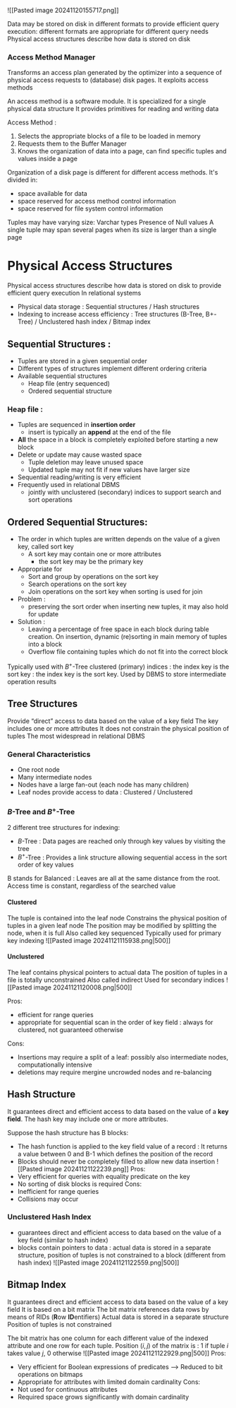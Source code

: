 ![[Pasted image 20241120155717.png]]

Data may be stored on disk in different formats to provide efficient query execution: different formats are appropriate for different query needs
Physical access structures describe how data is stored on disk
### Access Method Manager

Transforms an access plan generated by the optimizer into a sequence of physical access requests to (database) disk pages. It exploits access methods 

An access method is a software module. It is specialized for a single physical data structure 
It provides primitives for reading and writing data

Access Method : 
1. Selects the appropriate blocks of a file to be loaded in memory 
2. Requests them to the Buffer Manager 
3. Knows the organization of data into a page, can find specific tuples and values inside a page

Organization of a disk page is different for different access methods. It's divided in:
- space available for data
- space reserved for access method control information
- space reserved for file system control information

Tuples may have varying size: Varchar types Presence of Null values 
A single tuple may span several pages when its size is larger than a single page
# Physical Access Structures

Physical access structures describe how data is stored on disk to provide efficient query execution 
In relational systems
- Physical data storage : Sequential structures / Hash structures 
- Indexing to increase access efficiency : Tree structures (B-Tree, B+-Tree) / Unclustered hash index / Bitmap index
## Sequential Structures : 
- Tuples are stored in a given sequential order 
- Different types of structures implement different ordering criteria 
- Available sequential structures 
	- Heap file (entry sequenced) 
	- Ordered sequential structure
### Heap file : 
- Tuples are sequenced in **insertion order** 
	- insert is typically an **append** at the end of the file 
- **All** the space in a block is completely exploited before starting a new block 
- Delete or update may cause wasted space 
	- Tuple deletion may leave unused space 
	- Updated tuple may not fit if new values have larger size 
- Sequential reading/writing is very efficient 
- Frequently used in relational DBMS 
	- jointly with unclustered (secondary) indices to support search and sort operations
## Ordered Sequential Structures:
- The order in which tuples are written depends on the value of a given key, called sort key 
	- A sort key may contain one or more attributes 
		- the sort key may be the primary key 
- Appropriate for 
	- Sort and group by operations on the sort key 
	- Search operations on the sort key 
	- Join operations on the sort key when sorting is used for join
- Problem : 
	- preserving the sort order when inserting new tuples, it may also hold for update
- Solution :
	- Leaving a percentage of free space in each block during table creation.
	  On insertion, dynamic (re)sorting in main memory of tuples into a block
	- Overflow file containing tuples which do not fit into the correct block

Typically used with $B^+$-Tree clustered (primary) indices : the index key is the sort key : the index key is the sort key.
Used by DBMS to store intermediate operation results
## Tree Structures
Provide “direct” access to data based on the value of a key field 
	The key includes one or more attributes 
It does not constrain the physical position of tuples 
The most widespread in relational DBMS
### General Characteristics
- One root node
- Many intermediate nodes
- Nodes have a large fan-out (each node has many children)
- Leaf nodes provide access to data : Clustered / Unclustered
### $B$-Tree and $B^+$-Tree
2 different tree structures for indexing:
- $B$-Tree : Data pages are reached only through key values by visiting the tree
- $B^+$-Tree : Provides a link structure allowing sequential access in the sort order of key values

B stands for Balanced : Leaves are all at the same distance from the root.
Access time is constant, regardless of the searched value
#### Clustered
The tuple is contained into the leaf node 
	Constrains the physical position of tuples in a given leaf node 
		The position may be modified by splitting the node, when it is full 
	Also called key sequenced 
Typically used for primary key indexing
![[Pasted image 20241121115938.png|500]]
#### Unclustered
The leaf contains physical pointers to actual data 
	The position of tuples in a file is totally unconstrained 
	Also called indirect 
Used for secondary indices
![[Pasted image 20241121120008.png|500]]

Pros:
- efficient for range queries
- appropriate for sequential scan in the order of key field : always for clustered, not guaranteed otherwise

Cons:
- Insertions may require a split of a leaf: possibly also intermediate nodes, computationally intensive
- deletions may require mergine uncrowded nodes and re-balancing
## Hash Structure
It guarantees direct and efficient access to data based on the value of a **key field**. The hash key may include one or more attributes.

Suppose the hash structure has B blocks:
- The hash function is applied to the key field value of a record : It returns a value between 0 and B-1 which defines the position of the record 
- Blocks should never be completely filled to allow new data insertion
![[Pasted image 20241121122239.png]]
Pros:
- Very efficient for queries with equality predicate on the key 
- No sorting of disk blocks is required 
Cons:
- Inefficient for range queries 
- Collisions may occur
### Unclustered Hash Index
- guarantees direct and efficient access to data based on the value of a key field (similar to hash index)
- blocks contain pointers to data : actual data is stored in a separate structure, position of tuples is not constrained to a block (different from hash index)
![[Pasted image 20241121122559.png|500]]
## Bitmap Index
It guarantees direct and efficient access to data based on the value of a key field 
	It is based on a bit matrix 
The bit matrix references data rows by means of RIDs (**R**ow **ID**entifiers) 
	Actual data is stored in a separate structure 
	Position of tuples is not constrained

The bit matrix has one column for each different value of the indexed attribute and one row for each tuple. Position $(i,j)$ of the matrix is : 1 if tuple $i$ takes value $j$, 0 otherwise
![[Pasted image 20241121122929.png|500]]
Pros:
- Very efficient for Boolean expressions of predicates --> Reduced to bit operations on bitmaps 
- Appropriate for attributes with limited domain cardinality
Cons:
- Not used for continuous attributes 
- Required space grows significantly with domain cardinality
